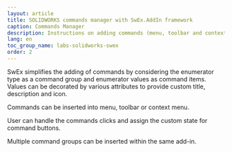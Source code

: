 ```yaml
---
layout: article
title: SOLIDWORKS commands manager with SwEx.AddIn framework
caption: Commands Manager
description: Instructions on adding commands (menu, toolbar and context menu) with SwEx.AddIn framework for developing SOLIDWORKS add-ins in C# and VB.NET
lang: en
toc_group_name: labs-solidworks-swex
order: 2
---
```

SwEx simplifies the adding of commands by considering the enumerator type as a command group and enumerator values as command items. Values can be decorated by various attributes to provide custom title, description and icon.

Commands can be inserted into menu, toolbar or context menu.

User can handle the commands clicks and assign the custom state for command buttons.

Multiple command groups can be inserted within the same add-in.